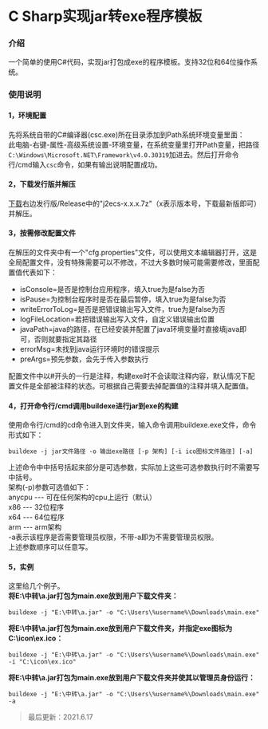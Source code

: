 # C Sharp实现jar转exe程序模板
### 介绍
一个简单的使用C#代码，实现jar打包成exe的程序模板。支持32位和64位操作系统。<br>
### 使用说明
#### 1，环境配置
先将系统自带的C#编译器(csc.exe)所在目录添加到Path系统环境变量里面：<br>
此电脑-右键-属性-高级系统设置-环境变量，在系统变量里打开Path变量，把路径```C:\Windows\Microsoft.NET\Framework\v4.0.30319```加进去。然后打开命令行/cmd输入```csc```命令，如果有输出说明配置成功。<br>
#### 2，下载发行版并解压
[下载](https://gitee.com/swsk33/jarToexeByCS/releases)右边发行版/Release中的"j2ecs-x.x.x.7z"（x表示版本号，下载最新版即可）并解压。<br>
#### 3，按需修改配置文件
在解压的文件夹中有一个"cfg.properties"文件，可以使用文本编辑器打开，这是全局配置文件，没有特殊需要可以不修改，不过大多数时候可能需要修改，里面配置值代表如下：<br>
- isConsole=是否是控制台应用程序，填入true为是false为否
- isPause=为控制台程序时是否在最后暂停，填入true为是false为否
- writeErrorToLog=是否是把错误输出写入文件，true为是false为否
- logFileLocation=若把错误输出写入文件，自定义错误输出位置
- javaPath=java的路径，在已经安装并配置了java环境变量时直接填java即可，否则就要指定其路径
- errorMsg=未找到java运行环境时的错误提示
- preArgs=预先参数，会先于传入参数执行

配置文件中以#开头的一行是注释，构建exe时不会读取注释内容，默认情况下配置文件是全部被注释的状态。可根据自己需要去掉配置值的注释并填入配置值。<br>
#### 4，打开命令行/cmd调用buildexe进行jar到exe的构建
使用命令行/cmd的cd命令进入到文件夹，输入命令调用buildexe.exe文件，命令形式如下：<br>
```
buildexe -j jar文件路径 -o 输出exe路径 [-p 架构] [-i ico图标文件路径] [-a]
```
上述命令中中括号括起来部分是可选参数，实际加上这些可选参数执行时不需要写中括号。<br>
架构(-p)参数可选值如下：<br>
anycpu --- 可在任何架构的cpu上运行（默认）<br>
x86 --- 32位程序<br>
x64 --- 64位程序<br>
arm --- arm架构<br>
-a表示该程序是否需要管理员权限，不带-a即为不需要管理员权限。<br>
上述参数顺序可以任意写。<br>
#### 5，实例
这里给几个例子。<br>
**将E:\\中转\\a.jar打包为main.exe放到用户下载文件夹：**<br>
```
buildexe -j "E:\中转\a.jar" -o "C:\Users\%username%\Downloads\main.exe"
```
**将E:\\中转\\a.jar打包为main.exe放到用户下载文件夹，并指定exe图标为C:\\icon\\ex.ico：**<br>
```
buildexe -j "E:\中转\a.jar" -o "C:\Users\%username%\Downloads\main.exe" -i "C:\icon\ex.ico"
```
**将E:\\中转\\a.jar打包为main.exe放到用户下载文件夹并使其以管理员身份运行：**<br>
```
buildexe -j "E:\中转\a.jar" -o "C:\Users\%username%\Downloads\main.exe" -a
```
> 最后更新：2021.6.17